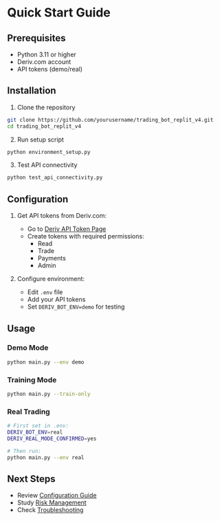 # Quick Start Guide

## Prerequisites
- Python 3.11 or higher
- Deriv.com account
- API tokens (demo/real)

## Installation

1. Clone the repository
```bash
git clone https://github.com/yourusername/trading_bot_replit_v4.git
cd trading_bot_replit_v4
```

2. Run setup script
```bash
python environment_setup.py
```

3. Test API connectivity
```bash
python test_api_connectivity.py
```

## Configuration

1. Get API tokens from Deriv.com:
   - Go to [Deriv API Token Page](https://app.deriv.com/account/api-token)
   - Create tokens with required permissions:
     - Read
     - Trade
     - Payments
     - Admin

2. Configure environment:
   - Edit `.env` file
   - Add your API tokens
   - Set `DERIV_BOT_ENV=demo` for testing

## Usage

### Demo Mode
```bash
python main.py --env demo
```

### Training Mode
```bash
python main.py --train-only
```

### Real Trading
```bash
# First set in .env:
DERIV_BOT_ENV=real
DERIV_REAL_MODE_CONFIRMED=yes

# Then run:
python main.py --env real
```

## Next Steps
- Review [Configuration Guide](configuration.md)
- Study [Risk Management](risk_management.md)
- Check [Troubleshooting](troubleshooting.md)